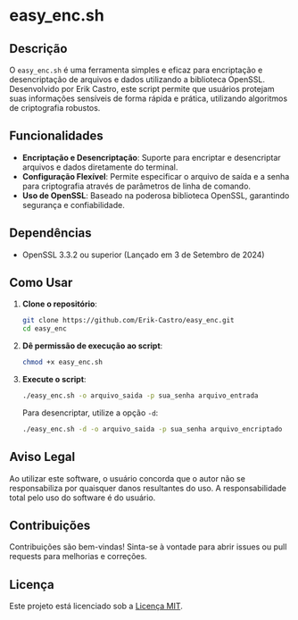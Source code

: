 # easy_enc.sh

## Descrição

O `easy_enc.sh` é uma ferramenta simples e eficaz para encriptação e desencriptação de arquivos e dados utilizando a biblioteca OpenSSL. Desenvolvido por Erik Castro, este script permite que usuários protejam suas informações sensíveis de forma rápida e prática, utilizando algoritmos de criptografia robustos.

## Funcionalidades

- **Encriptação e Desencriptação**: Suporte para encriptar e desencriptar arquivos e dados diretamente do terminal.
- **Configuração Flexível**: Permite especificar o arquivo de saída e a senha para criptografia através de parâmetros de linha de comando.
- **Uso de OpenSSL**: Baseado na poderosa biblioteca OpenSSL, garantindo segurança e confiabilidade.

## Dependências

- OpenSSL 3.3.2 ou superior (Lançado em 3 de Setembro de 2024)

## Como Usar

1. **Clone o repositório**:
   ```bash
   git clone https://github.com/Erik-Castro/easy_enc.git
   cd easy_enc
   ```

2. **Dê permissão de execução ao script**:
   ```bash
   chmod +x easy_enc.sh
   ```

3. **Execute o script**:
   ```bash
   ./easy_enc.sh -o arquivo_saida -p sua_senha arquivo_entrada
   ```

   Para desencriptar, utilize a opção `-d`:
   ```bash
   ./easy_enc.sh -d -o arquivo_saida -p sua_senha arquivo_encriptado
   ```

## Aviso Legal

Ao utilizar este software, o usuário concorda que o autor não se responsabiliza por quaisquer danos resultantes do uso. A responsabilidade total pelo uso do software é do usuário.

## Contribuições

Contribuições são bem-vindas! Sinta-se à vontade para abrir issues ou pull requests para melhorias e correções.

## Licença

Este projeto está licenciado sob a [Licença MIT](LICENSE).

